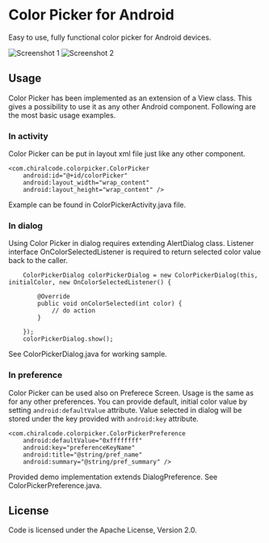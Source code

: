 Color Picker for Android
===================================

Easy to use, fully functional color picker for Android devices.

![Screenshot 1](https://github.com/chiralcode/ColorPicker/raw/master/screen1.png) ![Screenshot 2](https://github.com/chiralcode/ColorPicker/raw/master/screen2.png) 

Usage
-----

Color Picker has been implemented as an extension of a View class. This gives a possibility to use it as any other Android component. Following are the most basic usage examples.

### In activity

Color Picker can be put in layout xml file just like any other component.

    <com.chiralcode.colorpicker.ColorPicker
        android:id="@+id/colorPicker"
        android:layout_width="wrap_content"
        android:layout_height="wrap_content" />
        
Example can be found in ColorPickerActivity.java file.

### In dialog

Using Color Picker in dialog requires extending AlertDialog class. Listener interface OnColorSelectedListener is required to return selected color value back to the caller.

        ColorPickerDialog colorPickerDialog = new ColorPickerDialog(this, initialColor, new OnColorSelectedListener() {

            @Override
            public void onColorSelected(int color) {
                // do action
            }

        });
        colorPickerDialog.show();


See ColorPickerDialog.java for working sample.

### In preference

Color Picker can be used also on Preferece Screen. Usage is the same as for any other preferences. You can provide default, initial color value by setting `android:defaultValue` attribute. Value selected in dialog will be stored under the key provided with `android:key` attribute.

    <com.chiralcode.colorpicker.ColorPickerPreference
        android:defaultValue="0xffffffff"
        android:key="preferenceKeyName"
        android:title="@string/pref_name"
        android:summary="@string/pref_summary" />

Provided demo implementation extends DialogPreference. See ColorPickerPreference.java.

License
-------

Code is licensed under the Apache License, Version 2.0.

